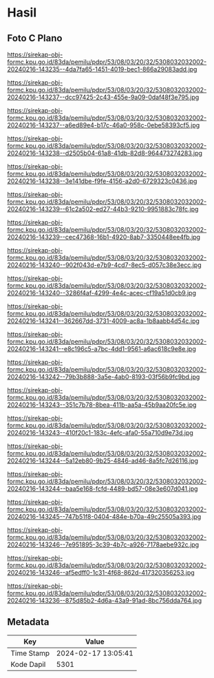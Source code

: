 # Hasil

## Foto C Plano

https://sirekap-obj-formc.kpu.go.id/83da/pemilu/pdpr/53/08/03/20/32/5308032032002-20240216-143235--4da7fa65-1451-4019-bec1-866a29083add.jpg

https://sirekap-obj-formc.kpu.go.id/83da/pemilu/pdpr/53/08/03/20/32/5308032032002-20240216-143237--dcc97425-2c43-455e-9a09-0daf48f3e795.jpg

https://sirekap-obj-formc.kpu.go.id/83da/pemilu/pdpr/53/08/03/20/32/5308032032002-20240216-143237--a6ed89e4-b17c-46a0-958c-0ebe58393cf5.jpg

https://sirekap-obj-formc.kpu.go.id/83da/pemilu/pdpr/53/08/03/20/32/5308032032002-20240216-143238--d2505b04-61a8-41db-82d8-964473274283.jpg

https://sirekap-obj-formc.kpu.go.id/83da/pemilu/pdpr/53/08/03/20/32/5308032032002-20240216-143238--3e141dbe-f9fe-4156-a2d0-6729323c0436.jpg

https://sirekap-obj-formc.kpu.go.id/83da/pemilu/pdpr/53/08/03/20/32/5308032032002-20240216-143239--61c2a502-ed27-44b3-9210-9951883c78fc.jpg

https://sirekap-obj-formc.kpu.go.id/83da/pemilu/pdpr/53/08/03/20/32/5308032032002-20240216-143239--cec47368-16b1-4920-8ab7-3350448ee4fb.jpg

https://sirekap-obj-formc.kpu.go.id/83da/pemilu/pdpr/53/08/03/20/32/5308032032002-20240216-143240--902f043d-e7b9-4cd7-8ec5-d057c38e3ecc.jpg

https://sirekap-obj-formc.kpu.go.id/83da/pemilu/pdpr/53/08/03/20/32/5308032032002-20240216-143240--3286f4af-4299-4e4c-acec-cf19a51d0cb9.jpg

https://sirekap-obj-formc.kpu.go.id/83da/pemilu/pdpr/53/08/03/20/32/5308032032002-20240216-143241--362667dd-3731-4009-ac8a-1b8aabb4d54c.jpg

https://sirekap-obj-formc.kpu.go.id/83da/pemilu/pdpr/53/08/03/20/32/5308032032002-20240216-143241--e8c196c5-a7bc-4dd1-9561-a6ac618c9e8e.jpg

https://sirekap-obj-formc.kpu.go.id/83da/pemilu/pdpr/53/08/03/20/32/5308032032002-20240216-143242--79b3b888-3a5e-4ab0-8193-03f56b9fc9bd.jpg

https://sirekap-obj-formc.kpu.go.id/83da/pemilu/pdpr/53/08/03/20/32/5308032032002-20240216-143243--351c7b78-8bea-411b-aa5a-45b9aa20fc5e.jpg

https://sirekap-obj-formc.kpu.go.id/83da/pemilu/pdpr/53/08/03/20/32/5308032032002-20240216-143243--410f20c1-183c-4efc-afa0-55a710d9e73d.jpg

https://sirekap-obj-formc.kpu.go.id/83da/pemilu/pdpr/53/08/03/20/32/5308032032002-20240216-143244--5a12eb80-9b25-4846-ad46-8a5fc7d26116.jpg

https://sirekap-obj-formc.kpu.go.id/83da/pemilu/pdpr/53/08/03/20/32/5308032032002-20240216-143244--baa5e168-fcfd-4489-bd57-08e3e607d041.jpg

https://sirekap-obj-formc.kpu.go.id/83da/pemilu/pdpr/53/08/03/20/32/5308032032002-20240216-143245--747b51f8-0404-484e-b70a-49c25505a393.jpg

https://sirekap-obj-formc.kpu.go.id/83da/pemilu/pdpr/53/08/03/20/32/5308032032002-20240216-143246--7e951895-3c39-4b7c-a926-7178aebe932c.jpg

https://sirekap-obj-formc.kpu.go.id/83da/pemilu/pdpr/53/08/03/20/32/5308032032002-20240216-143246--af5edff0-1c31-4f68-862d-417320356253.jpg

https://sirekap-obj-formc.kpu.go.id/83da/pemilu/pdpr/53/08/03/20/32/5308032032002-20240216-143236--875d85b2-4d6a-43a9-91ad-8bc756dda764.jpg


## Metadata

| Key        | Value               |
| ---------- | ------------------- |
| Time Stamp | 2024-02-17 13:05:41 |
| Kode Dapil | 5301                |



